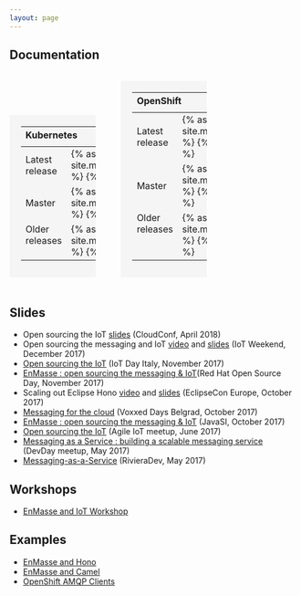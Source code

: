 ```yaml
---
layout: page
---
```

## Documentation

<table bgcolor="#F5F5F5" cellspacing="5" style="padding-left: 20px; padding-top: 20px; padding-bottom: 30px; padding-right: 20px; width: 30%; display: inline-block;">
<thead>
<tr>
<th colspan="2" align="left" style="padding-bottom: 10px;">Kubernetes</th>
</tr>
</thead>
<tbody>
<tr>
<td width="75%">Latest release</td>
<td>
{% assign menu = site.menus.kubernetesdocslatest %}
{% include doc_menu.html %}
</td>
</tr>
<tr>
<td>Master</td>
<td>
{% assign menu = site.menus.kubernetesdocsmaster %}
{% include doc_menu.html %}
</td>
</tr>
<tr valign="top">
<td>Older releases</td>
<td>
{% assign menu = site.menus.kubernetesdocsolder %}
{% include doc_menu.html %}
</td>
</tr>
</tbody>
</table>

<table cellspacing="5" style="padding-left: 20px; padding-top: 20px; padding-bottom: 30px; padding-right: 20px; width: 40px; display: inline-block;" />

<table bgcolor="#F5F5F5" cellspacing="5" style="padding-left: 20px; padding-top: 20px; padding-bottom: 30px; padding-right: 20px; width: 30%; display: inline-block;">
<thead>
<tr>
<th colspan="2" align="left" style="padding-bottom: 10px;">OpenShift</th>
</tr>
</thead>
<tbody>
<tr>
<td width="75%">Latest release</td>
<td>
{% assign menu = site.menus.openshiftdocslatest %}
{% include doc_menu.html %}
</td>
</tr>
<tr>
<td>Master</td>
<td>
{% assign menu = site.menus.openshiftdocsmaster %}
{% include doc_menu.html %}
</td>
</tr>
<tr valign="top">
<td>Older releases</td>
<td>
{% assign menu = site.menus.openshiftdocsolder %}
{% include doc_menu.html %}
</td>
</tr>
</tbody>
</table>



<br />

## Slides

* Open sourcing the IoT [slides](https://www.slideshare.net/paolopat/open-sourcing-the-iot-93787899) (CloudConf, April 2018)
* Open sourcing the messaging and IoT [video](https://www.youtube.com/watch?v=ZIp9EPQ25eM) and [slides](https://www.slideshare.net/paolopat/open-sourcing-the-messaging-and-iot) (IoT Weekend, December 2017)
* [Open sourcing the IoT](https://www.slideshare.net/paolopat/open-sourcing-the-iot) (IoT Day Italy, November 2017)
* [EnMasse : open sourcing the messaging & IoT](https://www.slideshare.net/paolopat/enmasse-open-sourcing-the-messaging-iot-81861295)(Red Hat Open Source Day, November 2017)
* Scaling out Eclipse Hono [video](https://www.youtube.com/watch?v=ht90EqXnV-o) and [slides](https://www.slideshare.net/dejanb/scaling-out-eclipse-hono) (EclipseCon Europe, October 2017)
* [Messaging for the cloud](https://www.slideshare.net/dejanb/messaging-for-the-cloud) (Voxxed Days Belgrad, October 2017)
* [EnMasse : open sourcing the messaging & IoT](https://www.slideshare.net/paolopat/enmasse-open-sourcing-the-messaging-iot) (JavaSI, October 2017)
* [Open sourcing the IoT](https://www.slideshare.net/paolopat/open-sourcing-the-iot-enmasse-running-on-kubernetes) (Agile IoT meetup, June 2017)
* [Messaging as a Service : building a scalable messaging service](https://www.slideshare.net/paolopat/messaging-as-a-service-building-a-scalable-messaging-service) (DevDay meetup, May 2017)
* [Messaging-as-a-Service](https://www.slideshare.net/UlfLilleengen/rivieradev-75928765) (RivieraDev, May 2017)


## Workshops

* [EnMasse and IoT Workshop](https://github.com/EnMasseProject/enmasse-workshop/)

## Examples

* [EnMasse and Hono](https://www.eclipse.org/hono/deployment/openshift_s2i/)
* [EnMasse and Camel](https://github.com/abouchama/camel-enmasse-amqps)
* [OpenShift AMQP Clients](https://github.com/lulf/openshift-amqp-clients)

